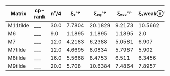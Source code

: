 |Matrix| cp-rank| n²/4| ξ₂ᶜᵖ|  ξ₂ᵩᶜᵖ| ξ₂ₓₓᶜᵖ | ξ₂weak⊗ᶜᵖ|ξ₂ᵩweak⊗ᶜᵖ| ξ₂⊗ᶜᵖ|ξ₂ᵩ⊗ᶜᵖ| ξ₂ᵩ⊗ᶜᵖ + xᵢxⱼ|  
|---|---|---|---|---|---|---|---|---|---|---|  
|M11tilde|___ |30.0|7.7804|20.1829|9.2173|10.5662|20.3039|10.3019|20.3041|21.9491| 
|M6|___ |9.0|1.1895|1.1895|1.1895|2.0|2.0|2.0|2.0|2.0| 
|M7|___ |12.0|4.2183|6.2388|5.0581|6.907|7.0|6.8033|6.9999|9.8757| 
|M7tilde|___ |12.0|4.6695|8.0834|5.7987|5.902|8.2915|5.8088|8.2916|9.534| 
|M8tilde|___ |16.0|5.5668|8.4753|6.511|6.3456|8.5234|6.4438|8.5228|10.4328| 
|M9tilde|___ |20.0|5.708|10.6384|7.4864|7.8957|11.0176|7.5876|11.0177|13.7492| 
